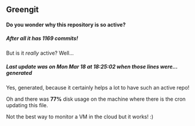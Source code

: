 ## Greengit

#### Do you wonder why this repository is so active?

##### After all it has 1169 commits!

But is it *really* active? Well...

##### Last update was on Mon Mar 18 at 18:25:02 when those lines were... generated

Yes, generated, because it certainly helps a lot to have such an active repo!

Oh and there was **77%** disk usage on the machine
where there is the cron updating this file.

Not the best way to monitor a VM in the cloud but it works! :)

